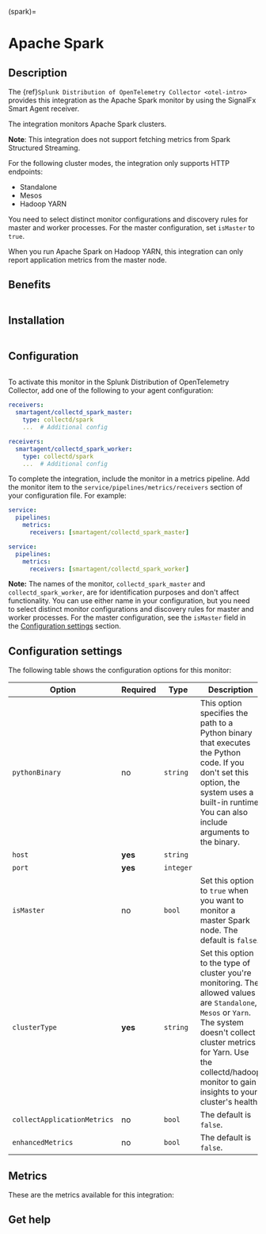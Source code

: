 (spark)=

# Apache Spark
<meta name="description" content="Use this Splunk Observability Cloud integration for the Apache Sparck clusters monitor. See benefits, install, configuration, and metrics">

## Description

The {ref}`Splunk Distribution of OpenTelemetry Collector <otel-intro>` provides this integration as the Apache Spark monitor by using the SignalFx Smart Agent receiver.

The integration monitors Apache Spark clusters.

**Note**: This integration does not support fetching metrics from Spark Structured Streaming.

For the following cluster modes, the integration only supports HTTP endpoints:

- Standalone
- Mesos
- Hadoop YARN

You need to select distinct monitor configurations and discovery rules for master and worker processes. For the master configuration, set `isMaster` to `true`.

When you run Apache Spark on Hadoop YARN, this integration can only report application metrics from the master node.

## Benefits

```{include} /_includes/benefits.md
```

## Installation

```{include} /_includes/collector-installation.md
```

## Configuration

```{include} /_includes/configuration.md
```

To activate this monitor in the Splunk Distribution of OpenTelemetry Collector, add one of the following to your agent configuration:

```yaml
receivers:
  smartagent/collectd_spark_master:
    type: collectd/spark
    ...  # Additional config
```
```yaml
receivers:
  smartagent/collectd_spark_worker:
    type: collectd/spark
    ...  # Additional config
```

To complete the integration, include the monitor in a metrics pipeline. Add the monitor item to the `service/pipelines/metrics/receivers` section of your configuration file. For example:


```yaml
service:
  pipelines:
    metrics:
      receivers: [smartagent/collectd_spark_master]
```

```yaml
service:
  pipelines:
    metrics:
      receivers: [smartagent/collectd_spark_worker]
```

**Note:** The names of the monitor, `collectd_spark_master` and `collectd_spark_worker`, are for identification purposes and don't affect functionality. You can use either name in your configuration, but you need to select distinct monitor configurations and discovery rules for master and worker processes. For the master configuration, see the `isMaster` field in the [Configuration settings](#configuration-settings) section.


## Configuration settings

The following table shows the configuration options for this monitor:

| Option | Required | Type | Description                                                                                                                                                                                                                                       |
| -------| -------- | ---- |---------------------------------------------------------------------------------------------------------------------------------------------------------------------------------------------------------------------------------------------------|
| `pythonBinary` | no | `string` | This option specifies the path to a Python binary that executes the Python code. If you don't set this option, the system uses a built-in runtime. You can also include arguments to the binary.                                                  |
| `host` | **yes** | `string` |                                                                                                                                                                                                                                                   |
| `port` | **yes** | `integer` |                                                                                                                                                                                                                                                   |
| `isMaster` | no | `bool` | Set this option to `true` when you want to monitor a master Spark node. The default is `false`.                                                                                                                                                   |
| `clusterType` | **yes** | `string` | Set this option to the type of cluster you're monitoring. The allowed values are `Standalone`, `Mesos` or `Yarn`. The system doesn't collect cluster metrics for Yarn. Use the collectd/hadoop monitor to gain insights to your cluster's health. |
| `collectApplicationMetrics` | no | `bool` | The default is `false`.                                                                                                                                                                                                                           |
| `enhancedMetrics` | no | `bool` | The default is `false`.                                                                                                                                                                                                                           |

## Metrics

These are the metrics available for this integration:

<div class="metrics-yaml" url="https://raw.githubusercontent.com/signalfx/integrations/main/spark/metrics.yaml"></div>

## Get help

```{include} /_includes/troubleshooting.md
```